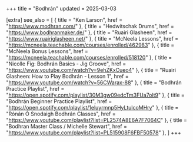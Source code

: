 +++
title = "Bodhrán"
updated = 2025-03-03

[extra]
see_also = [
	{ title = "Ken Larson", href = "https://www.modhran.com/" },
	{ title = "Hedwitschak Drums", href = "https://www.bodhranmaker.de/" },
	{ title = "Ruairi Glasheen", href = "https://www.ruairiglasheen.net/" },
	{ title = "McNeela Lessons", href = "https://mcneela.teachable.com/courses/enrolled/462983" },
	{ title = "McNeela Bonus Lessons", href = "https://mcneela.teachable.com/courses/enrolled/518120" },
	{ title = "Nicolle Fig: Bodhrán Basics - Jig Groove", href = "https://www.youtube.com/watch?v=9ehZKxCueo4" },
	{ title = "Ruairi Glasheen: How to Play Bodhrán - Lesson 1", href = "https://www.youtube.com/watch?v=56CWarax-88" },
	{ title = "Bodhrán Practice Playlist", href = "https://open.spotify.com/playlist/30M3gw09edcTm3FUa7olt9" },
	{ title = "Bodhrán Beginner Practice Playlist", href = "https://open.spotify.com/playlist/1eluyrmnp5HyLtulcoMHry" },
	{ title = "Rónán Ó Snodaigh Bodhrán Classes", href = "https://www.youtube.com/playlist?list=PL2574A8E6A7F7064C" },
	{ title = "Bodhran Master Class / Michelle Stewart", href = "https://www.youtube.com/playlist?list=PL515908F6FBF50578" },
]
+++


